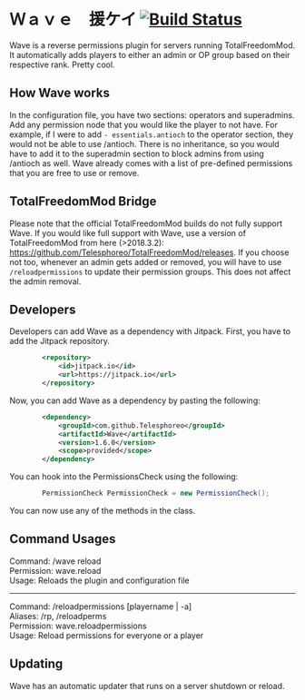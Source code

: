 # Ｗａｖｅ　援ケイ [![Build Status](https://travis-ci.org/Telesphoreo/Wave.svg?branch=master)](https://travis-ci.org/Telesphoreo/Wave)

Wave is a reverse permissions plugin for servers running TotalFreedomMod. It automatically adds players to either an admin or OP group based on their respective rank. Pretty cool.

## How Wave works
In the configuration file, you have two sections: operators and superadmins. Add any permission node that you would like the player to not have. For example, if I were to add ```- essentials.antioch``` to the operator section, they would not be able to use /antioch. There is no inheritance, so you would have to add it to the superadmin section to block admins from using /antioch as well. Wave already comes with a list of pre-defined permissions that you are free to use or remove.

## TotalFreedomMod Bridge
Please note that the official TotalFreedomMod builds do not fully support Wave. If you would like full support with Wave, use a version of TotalFreedomMod from here (>2018.3.2): https://github.com/Telesphoreo/TotalFreedomMod/releases. If you choose not too, whenever an admin gets added or removed, you will have to use ```/reloadpermissions``` to update their permission groups. This does not affect the admin removal.

## Developers
Developers can add Wave as a dependency with Jitpack. First, you have to add the Jitpack repository.
```xml
        <repository>
            <id>jitpack.io</id>
            <url>https://jitpack.io</url>
        </repository>
```

Now, you can add Wave as a dependency by pasting the following:
```xml
        <dependency>
            <groupId>com.github.Telesphoreo</groupId>
            <artifactId>Wave</artifactId>
            <version>1.6.0</version>
            <scope>provided</scope>
        </dependency>
```

You can hook into the PermissionsCheck using the following:
```java
        PermissionCheck PermissionCheck = new PermissionCheck();
```
You can now use any of the methods in the class.

## Command Usages
Command: /wave reload
<br>
Permission: wave.reload
<br>
Usage: Reloads the plugin and configuration file
<hr>
Command: /reloadpermissions [playername | -a]
<br>
Aliases: /rp, /reloadperms
<br>
Permission: wave.reloadpermissions
<br>
Usage: Reload permissions for everyone or a player

## Updating
Wave has an automatic updater that runs on a server shutdown or reload.
